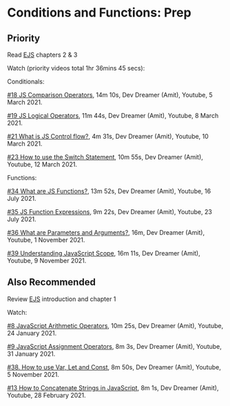 # Conditions and Functions: Prep

## Priority

Read [EJS](https://eloquentjavascript.net/index.html) chapters 2 & 3  

Watch (priority videos total 1hr 36mins 45 secs):  

Conditionals:  

[#18 JS Comparison Operators](https://www.youtube.com/watch?v=jhe5kwtD6dE&list=PL7TLF4T4Tq2TtNmadzRfxYIB9683uhpbD&index=20&ab_channel=DevDreamer), 14m 10s, Dev Dreamer (Amit), Youtube, 5 March 2021.  

[#19 JS Logical Operators](https://www.youtube.com/watch?v=-L41L0IZuv4&list=PL7TLF4T4Tq2TtNmadzRfxYIB9683uhpbD&index=19&ab_channel=DevDreamer), 11m 44s, Dev Dreamer (Amit), Youtube, 8 March 2021.  

[#21 What is JS Control flow?](https://www.youtube.com/watch?v=-VxB_96Q3Ps&list=PL7TLF4T4Tq2TtNmadzRfxYIB9683uhpbD&index=22&ab_channel=DevDreamer), 4m 31s, Dev Dreamer (Amit), Youtube, 10 March 2021.  

[#23 How to use the Switch Statement](https://www.youtube.com/watch?v=JTFSZhbpQ9A&list=PL7TLF4T4Tq2TtNmadzRfxYIB9683uhpbD&index=24&ab_channel=DevDreamer), 10m 55s, Dev Dreamer (Amit), Youtube, 12 March 2021.  

Functions:  

[#34 What are JS Functions?](https://www.youtube.com/watch?v=uxkRydQKKX8&list=PL7TLF4T4Tq2TtNmadzRfxYIB9683uhpbD&index=35&ab_channel=DevDreamer), 13m 52s, Dev Dreamer (Amit), Youtube, 16 July 2021.  

[#35 JS Function Expressions](https://www.youtube.com/watch?v=T8tilXV03UI&list=PL7TLF4T4Tq2TtNmadzRfxYIB9683uhpbD&index=36&ab_channel=DevDreamer), 9m 22s, Dev Dreamer (Amit), Youtube, 23 July 2021.  

[#36 What are Parameters and Arguments?](https://www.youtube.com/watch?v=k1-tpFDyUwo&list=PL7TLF4T4Tq2TtNmadzRfxYIB9683uhpbD&index=37&ab_channel=DevDreamer), 16m, Dev Dreamer (Amit), Youtube, 1 November 2021.  

[#39 Understanding JavaScript Scope](https://www.youtube.com/watch?v=ky2mNs4kGh8&list=PL7TLF4T4Tq2TtNmadzRfxYIB9683uhpbD&index=39&ab_channel=DevDreamer), 16m 11s, Dev Dreamer (Amit), Youtube, 9 November 2021.  

## Also Recommended

Review [EJS](https://eloquentjavascript.net/index.html) introduction and chapter 1  

Watch:  

[#8 JavaScript Arithmetic Operators](https://www.youtube.com/watch?v=iqd6KKjB7gc&list=PL7TLF4T4Tq2TtNmadzRfxYIB9683uhpbD&index=8&ab_channel=DevDreamer), 10m 25s, Dev Dreamer (Amit), Youtube, 24 January 2021.  

[#9 JavaScript Assignment Operators](https://www.youtube.com/watch?v=h9t8r25oPqs&list=PL7TLF4T4Tq2TtNmadzRfxYIB9683uhpbD&index=9&ab_channel=DevDreamer), 8m 3s, Dev Dreamer (Amit), Youtube, 31 January 2021.  

[#38. How to use Var, Let and Const](https://www.youtube.com/watch?v=xI1RzJNd9IU&list=PL7TLF4T4Tq2TtNmadzRfxYIB9683uhpbD&index=40&ab_channel=DevDreamer), 8m 50s, Dev Dreamer (Amit), Youtube, 5 November 2021.  

[#13 How to Concatenate Strings in JavaScript](https://www.youtube.com/watch?v=BrQKPm1Uchc&list=PL7TLF4T4Tq2TtNmadzRfxYIB9683uhpbD&index=13&ab_channel=DevDreamer), 8m 1s, Dev Dreamer (Amit), Youtube, 28 February 2021.
